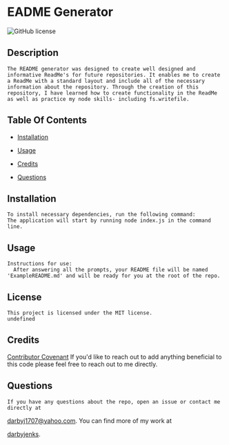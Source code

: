 # EADME Generator
    
 ![GitHub license](https://img.shields.io/badge/license-MIT-blue.svg)

    
 ## Description

    The README generator was designed to create well designed and informative ReadMe's for future repositories. It enables me to create a ReadMe with a standard layout and include all of the necessary information about the repository. Through the creation of this repository, I have learned how to create functionality in the ReadMe as well as practice my node skills- including fs.writefile.

  ## Table Of Contents
    
 * [Installation](#installation)
    
    
 * [Usage](#usage)
    
    
 * [Credits](#credits)
    
    
 * [Questions](#questions)
    
    
 ## Installation
    To install necessary dependencies, run the following command:
    The application will start by running node index.js in the command line.

    
    
 ## Usage
    Instructions for use:
      After answering all the prompts, your README file will be named 'ExampleREADME.md' and will be ready for you at the root of the repo.

    
 ## License
    
    This project is licensed under the MIT license.
    undefined

    
    
 ## Credits
    
 [Contributor Covenant](https://www.contributor-covenant.org/)
    If you'd like to reach out to add anything beneficial to this code please feel free to reach out to me directly.

    
    
 ## Questions
    If you have any questions about the repo, open an issue or contact me directly at 
    
 [darbyj1707@yahoo.com](darbyj1707@yahoo.com). 
    You can find more of my work at 
    
 [darbyjenks](https://github.com/darbyjenks/).
    